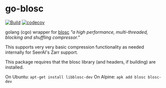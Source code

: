go-blosc
========
[![Build](https://github.com/seerai/go-blosc/actions/workflows/build-test.yaml/badge.svg)](https://github.com/seerai/go-blosc/actions/workflows/build-test.yaml)
[![codecov](https://codecov.io/gh/seerai/go-blosc/branch/main/graph/badge.svg?token=OC1YAKRR0Q)](https://codecov.io/gh/seerai/go-blosc)

golang (cgo) wrapper for [blosc](http://blosc.org/) *"a high performance, multi-threaded, blocking and shuffling
compressor."*

This supports very very basic compression functionality as needed internally for SeerAI's Zarr support. 

This package requires that the blosc library (and headers, if building) are installed. 

On Ubuntu: `apt-get install libblosc-dev`
On Alpine: `apk add blosc blosc-dev`